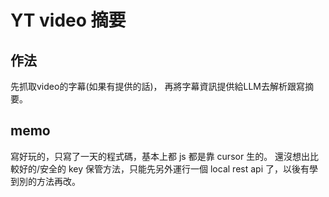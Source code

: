 # YT video 摘要  

## 作法
先抓取video的字幕(如果有提供的話)，
再將字幕資訊提供給LLM去解析跟寫摘要。

## memo
寫好玩的，只寫了一天的程式碼，基本上都 js 都是靠 cursor 生的。
還沒想出比較好的/安全的 key 保管方法，只能先另外運行一個 local rest api 了，以後有學到別的方法再改。
